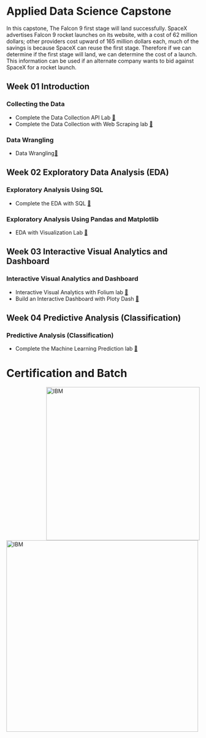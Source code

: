 # Applied Data Science Capstone
In this capstone, The Falcon 9 first stage will land successfully. SpaceX advertises Falcon 9 rocket launches on its website, with a cost of 62 million dollars; other providers cost upward of 165 million dollars each, much of the savings is because SpaceX can reuse the first stage. Therefore if we can determine if the first stage will land, we can determine the cost of a launch. This information can be used if an alternate company wants to bid against SpaceX for a rocket launch.

## Week 01 Introduction

### Collecting the Data
* Complete the Data Collection API Lab [🔗](https://github.com/shivamtomershiv/IBM-Data-Science-Professional-Certificate/blob/main/10%20-%20Applied%20Data%20Science%20Capstone/Week%2001/jupyter%20labs%20spacex%20data%20collection%20api.ipynb)
* Complete the Data Collection with Web Scraping lab [🔗](https://github.com/shivamtomershiv/IBM-Data-Science-Professional-Certificate/blob/main/10%20-%20Applied%20Data%20Science%20Capstone/Week%2001/jupyter%20labs%20webscraing.ipynb)
### Data Wrangling
* Data Wrangling[🔗](https://github.com/shivamtomershiv/IBM-Data-Science-Professional-Certificate/blob/main/10%20-%20Applied%20Data%20Science%20Capstone/Week%2001/labs%20jupyter%20spacex%20Data%20wrangling.ipynb)

## Week 02 Exploratory Data Analysis (EDA)

### Exploratory Analysis Using SQL
* Complete the EDA with SQL [🔗](https://github.com/shivamtomershiv/IBM-Data-Science-Professional-Certificate/blob/main/10%20-%20Applied%20Data%20Science%20Capstone/Week%2002/jupyter-labs-eda-sql-coursera_sqllite.ipynb)
### Exploratory Analysis Using Pandas and Matplotlib
* EDA with Visualization Lab [🔗](https://github.com/shivamtomershiv/IBM-Data-Science-Professional-Certificate/blob/main/10%20-%20Applied%20Data%20Science%20Capstone/Week%2002/jupyter%20labs%20eda%20dataviz.ipynb)

## Week 03 Interactive Visual Analytics and Dashboard

### Interactive Visual Analytics and Dashboard
* Interactive Visual Analytics with Folium lab [🔗](https://github.com/shivamtomershiv/IBM-Data-Science-Professional-Certificate/blob/main/10%20-%20Applied%20Data%20Science%20Capstone/Week%2003/lab_jupyter_launch_site_location.ipynb)
* Build an Interactive Dashboard with Ploty Dash [🔗](https://github.com/shivamtomershiv/IBM-Data-Science-Professional-Certificate/blob/main/10%20-%20Applied%20Data%20Science%20Capstone/Week%2003/SpaceX%20Launch%20Records%20Dashboard.py)

## Week 04 Predictive Analysis (Classification)

### Predictive Analysis (Classification)
* Complete the Machine Learning Prediction lab [🔗](https://github.com/shivamtomershiv/IBM-Data-Science-Professional-Certificate/blob/main/10%20-%20Applied%20Data%20Science%20Capstone/Week%2004/SpaceX_Machine_Learning_Prediction_Part_5.jupyterlite.ipynb)


# Certification and Batch
<img  align="right"  alt="IBM" width="400" src="https://images.credly.com/size/680x680/images/169512d3-cef6-43e3-bec8-e6af2723a076/image.png">
<img  align="left"  alt="IBM" width="500" src="https://coursera-certificate-images.s3.amazonaws.com/QNA9P7TWN8AQ">
